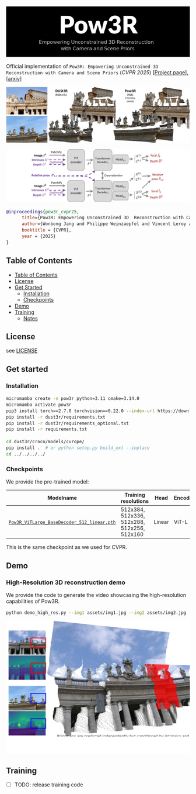 ![logo](assets/pow3r.jpg)

Official implementation of `Pow3R: Empowering Unconstrained 3D  Reconstruction with Camera and Scene Priors` (*CVPR 2025*)
[[Project page](https://europe.naverlabs.com/pow3r)], [[arxiv](https://arxiv.org/abs/2503.17316)]  

![examples](assets/examples.jpg)

![overview](assets/overview.jpg)

```bibtex
@inproceedings{pow3r_cvpr25,
      title={Pow3R: Empowering Unconstrained 3D  Reconstruction with Camera and Scene Priors}, 
      author={Wonbong Jang and Philippe Weinzaepfel and Vincent Leroy and Lourdes Agapito and Jerome Revaud},
      booktitle = {CVPR},
      year = {2025}
}
```


## Table of Contents

- [Table of Contents](#table-of-contents)
- [License](#license)
- [Get Started](#get-started)
  - [Installation](#installation)
  - [Checkpoints](#checkpoints)
- [Demo](#demo)
- [Training](#training)
  - [Notes](#notes)

## License
see [LICENSE](LICENSE)

## Get started
### Installation

```bash
micromamba create -n pow3r python=3.11 cmake=3.14.0
micromamba activate pow3r 
pip3 install torch==2.7.0 torchvision==0.22.0 --index-url https://download.pytorch.org/whl/cu126 # use the correct version of cuda for your system
pip install -r dust3r/requirements.txt
pip install -r dust3r/requirements_optional.txt
pip install -r requirements.txt

cd dust3r/croco/models/curope/
pip install .  # or python setup.py build_ext --inplace
cd ../../../../
```

### Checkpoints
We provide the pre-trained model:

| Modelname   | Training resolutions | Head | Encoder | Decoder |
|-------------|----------------------|------|---------|---------|
| [`Pow3R_ViTLarge_BaseDecoder_512_linear.pth`](https://download.europe.naverlabs.com/ComputerVision/Pow3R/Pow3R_ViTLarge_BaseDecoder_512_linear.pth) | 512x384, 512x336, 512x288, 512x256, 512x160 | Linear | ViT-L | ViT-B |

This is the same checkpoint as we used for CVPR. 

## Demo

### High-Resolution 3D reconstruction demo

We provide the code to generate the video showcasing the high-resolution capabilities of Pow3R.
```bash
python demo_high_res.py --img1 assets/img1.jpg --img2 assets/img2.jpg 
```
![overview](assets/pow3r_demo.jpg)

## Training

- [ ] TODO: release training code

